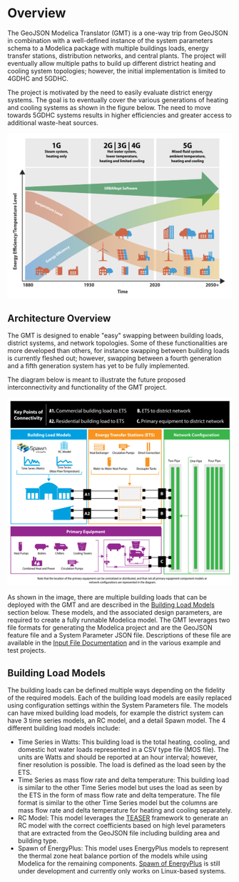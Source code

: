 # Overview

The GeoJSON Modelica Translator (GMT) is a one-way trip from GeoJSON in combination with a well-defined instance of the system parameters schema to a Modelica package with multiple buildings loads, energy transfer stations, distribution networks, and central plants. The project will eventually allow multiple paths to build up different district heating and cooling system topologies; however, the initial implementation is limited to 4GDHC and 5GDHC.

The project is motivated by the need to easily evaluate district energy systems. The goal is to eventually cover the various generations of heating and cooling systems as shown in the figure below. The need to move towards 5GDHC systems results in higher efficiencies and greater access to additional waste-heat sources.

![Generations of district thermal systems, over time and efficiency](images/des-generations.png)


## Architecture Overview

The GMT is designed to enable "easy" swapping between building loads, district systems, and network topologies. Some of these functionalities are more developed than others, for instance swapping between building loads is currently fleshed out; however, swapping between a fourth generation and a fifth generation system has yet to be fully implemented.

The diagram below is meant to illustrate the future proposed interconnectivity and functionality of the GMT project.

![How the GMT builds a District system from components](images/des-connections.png)

As shown in the image, there are multiple building loads that can be deployed with the GMT and are described in the [Building Load Models](#building-load-models) section below. These models, and the associated design parameters, are required to create a fully runnable Modelica model. The GMT leverages two file formats for generating the Modelica project and are the GeoJSON feature file and a System Parameter JSON file. Descriptions of these file are available in the [Input File Documentation](input_file_documentation.md) and in the various example and test projects.

## Building Load Models

The building loads can be defined multiple ways depending on the fidelity of the required models. Each of the building load models are easily replaced using configuration settings within the System Parameters file. The models can have mixed building load models, for example the district system can have 3 time series models, an RC model, and a detail Spawn model. The 4 different building load models include:

- Time Series in Watts: This building load is the total heating, cooling, and domestic hot water loads represented in a CSV type file (MOS file). The units are Watts and should be reported at an hour interval; however, finer resolution is possible. The load is defined as the load seen by the ETS.
- Time Series as mass flow rate and delta temperature: This building load is similar to the other Time Series model but uses the load as seen by the ETS in the form of mass flow rate and delta temperature. The file format is similar to the other Time Series model but the columns are mass flow rate and delta temperature for heating and cooling separately.
- RC Model: This model leverages the [TEASER](https://rwth-ebc.github.io/TEASER/main/docs/index.html) framework to generate an RC model with the correct coefficients based on high level parameters that are extracted from the GeoJSON file including building area and building type.
- Spawn of EnergyPlus: This model uses EnergyPlus models to represent the thermal zone heat balance portion of the models while using Modelica for the remaining components. [Spawn of EnergyPlus](https://www.energy.gov/eere/buildings/articles/spawn-energyplus-spawn) is still under development and currently only works on Linux-based systems.
